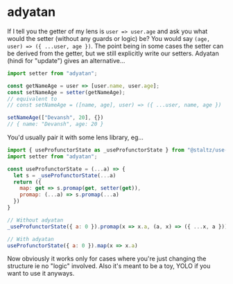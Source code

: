 # adyatan

If I tell you the getter of my lens is `user => user.age` and ask you what would the setter (without any guards or logic) be? You would say `(age, user) => ({ ...user, age })`. The point being in some cases the setter can be derived from the getter, but we still explicitly write our setters. Adyatan (hindi for "update") gives an alternative...

```javascript
import setter from "adyatan";

const getNameAge = user => [user.name, user.age];
const setNameAge = setter(getNameAge);
// equivalent to
// const setNameAge = ([name, age], user) => ({ ...user, name, age })

setNameAge(["Devansh", 20], {})
// { name: "Devansh", age: 20 }
```

You'd usually pair it with some lens library, eg...

```javascript
import { useProfunctorState as _useProfunctorState } from "@staltz/use-profunctor-state"
import setter from "adyatan";

const useProfunctorState = (...a) => {
  let s = _useProfunctorState(...a)
  return ({
    map: get => s.promap(get, setter(get)),
    promap: (...a) => s.promap(...a)
  })
}

// Without adyatan
_useProfunctorState({ a: 0 }).promap(x => x.a, (a, x) => ({ ...x, a }))

// With adyatan
useProfunctorState({ a: 0 }).map(x => x.a)
```

Now obviously it works only for cases where you're just changing the structure ie no "logic" involved. Also it's meant to be a toy, YOLO if you want to use it anyways.
